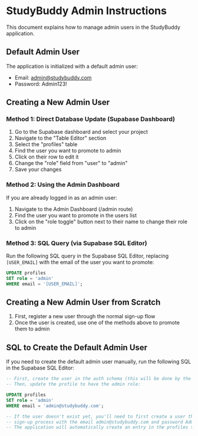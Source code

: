 
# StudyBuddy Admin Instructions

This document explains how to manage admin users in the StudyBuddy application.

## Default Admin User

The application is initialized with a default admin user:
- Email: admin@studybuddy.com
- Password: Admin123!

## Creating a New Admin User

### Method 1: Direct Database Update (Supabase Dashboard)

1. Go to the Supabase dashboard and select your project
2. Navigate to the "Table Editor" section
3. Select the "profiles" table
4. Find the user you want to promote to admin
5. Click on their row to edit it
6. Change the "role" field from "user" to "admin"
7. Save your changes

### Method 2: Using the Admin Dashboard

If you are already logged in as an admin user:

1. Navigate to the Admin Dashboard (/admin route)
2. Find the user you want to promote in the users list
3. Click on the "role toggle" button next to their name to change their role to admin

### Method 3: SQL Query (via Supabase SQL Editor)

Run the following SQL query in the Supabase SQL Editor, replacing `[USER_EMAIL]` with the email of the user you want to promote:

```sql
UPDATE profiles
SET role = 'admin'
WHERE email = '[USER_EMAIL]';
```

## Creating a New Admin User from Scratch

1. First, register a new user through the normal sign-up flow
2. Once the user is created, use one of the methods above to promote them to admin

## SQL to Create the Default Admin User

If you need to create the default admin user manually, run the following SQL in the Supabase SQL Editor:

```sql
-- First, create the user in the auth schema (this will be done by the application when you sign up)
-- Then, update the profile to have the admin role:

UPDATE profiles
SET role = 'admin'
WHERE email = 'admin@studybuddy.com';

-- If the user doesn't exist yet, you'll need to first create a user through the application's 
-- sign-up process with the email admin@studybuddy.com and password Admin123!
-- The application will automatically create an entry in the profiles table.
```
